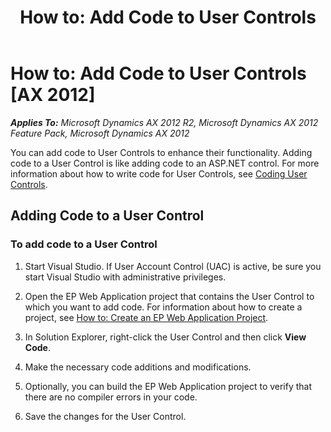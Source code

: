 ﻿---
title: 'How to: Add Code to User Controls'
TOCTitle: 'How to: Add Code to User Controls'
ms:assetid: b63a0318-d8e4-477a-b661-7746f3b44bda
ms:mtpsurl: https://msdn.microsoft.com/en-us/library/Cc617687(v=AX.60)
ms:contentKeyID: 28119477
ms.date: 11/07/2012
mtps_version: v=AX.60
---

# How to: Add Code to User Controls [AX 2012]


_**Applies To:** Microsoft Dynamics AX 2012 R2, Microsoft Dynamics AX 2012 Feature Pack, Microsoft Dynamics AX 2012_

You can add code to User Controls to enhance their functionality. Adding code to a User Control is like adding code to an ASP.NET control. For more information about how to write code for User Controls, see [Coding User Controls](coding-user-controls.md).

## Adding Code to a User Control

### To add code to a User Control

1.  Start Visual Studio. If User Account Control (UAC) is active, be sure you start Visual Studio with administrative privileges.

2.  Open the EP Web Application project that contains the User Control to which you want to add code. For information about how to create a project, see [How to: Create an EP Web Application Project](how-to-create-an-ep-web-application-project.md).

3.  In Solution Explorer, right-click the User Control and then click **View Code**.

4.  Make the necessary code additions and modifications.

5.  Optionally, you can build the EP Web Application project to verify that there are no compiler errors in your code.

6.  Save the changes for the User Control.

